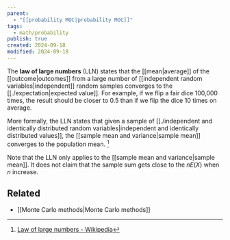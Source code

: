 ```yaml
---
parent:
  - "[[probability MOC|probability MOC]]"
tags:
  - math/probability
publish: true
created: 2024-09-18
modified: 2024-09-18
---
```

The **law of large numbers** (LLN) states that the [[mean|average]] of the [[outcome|outcomes]] from a large number of [[independent random variables|independent]] random samples converges to the [[./expectation|expected value]]. For example, if we flip a fair dice 100,000 times, the result should be closer to 0.5 than if we flip the dice 10 times on average.

More formally, the LLN states that given a sample of [[./independent and identically distributed random variables|independent and identically distributed values]], the [[sample mean and variance|sample mean]] converges to the population mean. [^1]

Note that the LLN only applies to the [[sample mean and variance|sample mean]]. It does not claim that the sample sum gets close to the $n E(X)$ when $n$ increase.

## Related
- [[Monte Carlo methods|Monte Carlo methods]]

[^1]: [Law of large numbers - Wikipedia](https://en.wikipedia.org/wiki/Law_of_large_numbers)